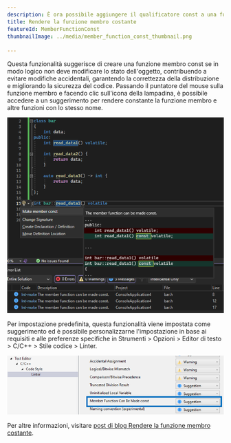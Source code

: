 ```yaml
---
description: È ora possibile aggiungere il qualificatore const a una funzione membro, se può essere già eseguita usando l'interfaccia pubblica su un puntatore const all'oggetto.
title: Rendere la funzione membro costante
featureId: MemberFunctionConst
thumbnailImage: ../media/member_function_const_thumbnail.png

---
```



Questa funzionalità suggerisce di creare una funzione membro const se in modo logico non deve modificare lo stato dell'oggetto, contribuendo a evitare modifiche accidentali, garantendo la correttezza della distribuzione e migliorando la sicurezza del codice. Passando il puntatore del mouse sulla funzione membro e facendo clic sull'icona della lampadina, è possibile accedere a un suggerimento per rendere constante la funzione membro e altre funzioni con lo stesso nome.

![Rendere la funzione membro costante - esempio](../media/member_function_const_example.png "[Rendere la funzione membro costante - esempio")

Per impostazione predefinita, questa funzionalità viene impostata come suggerimento ed è possibile personalizzarne l'impostazione in base ai requisiti e alle preferenze specifiche in Strumenti > Opzioni > Editor di testo > C/C++ > Stile codice > Linter.

![Impostazione per rendere la funzione membro costante](../media/member_function_const_setting.png "Impostazione per rendere la funzione membro costante")

Per altre informazioni, visitare [post di blog Rendere la funzione membro costante](https://aka.ms/MakeMemberFunctionConstBlogPost).
